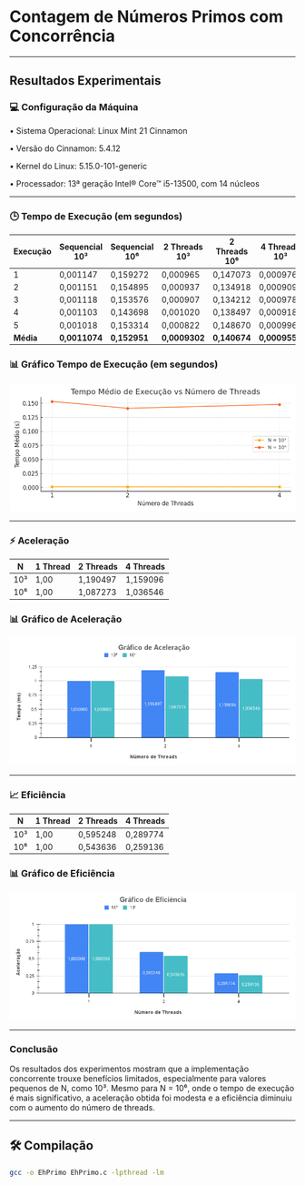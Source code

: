 # Contagem de Números Primos com Concorrência


---

## Resultados Experimentais

### 💻 Configuração da Máquina
• Sistema Operacional: Linux Mint 21 Cinnamon

• Versão do Cinnamon: 5.4.12

• Kernel do Linux: 5.15.0-101-generic

• Processador: 13ª geração Intel® Core™ i5-13500, com 14 núcleos

---

### 🕒 Tempo de Execução (em segundos)

| Execução | Sequencial 10³ | Sequencial 10⁶ | 2 Threads 10³ | 2 Threads 10⁶ | 4 Threads 10³ | 4 Threads 10⁶ |
|----------|----------------|----------------|---------------|---------------|---------------|---------------|
| 1        | 0,001147       | 0,159272       | 0,000965      | 0,147073      | 0,000976      | 0,149484      |
| 2        | 0,001151       | 0,154895       | 0,000937      | 0,134918      | 0,000909      | 0,146371      |
| 3        | 0,001118       | 0,153576       | 0,000907      | 0,134212      | 0,000978      | 0,142024      |
| 4        | 0,001103       | 0,143698       | 0,001020      | 0,138497      | 0,000918      | 0,158695      |
| 5        | 0,001018       | 0,153314       | 0,000822      | 0,148670      | 0,000996      | 0,141218      |
| **Média**| **0,0011074**   | **0,152951**   | **0,0009302**  | **0,140674**  | **0,0009554**  | **0,147558**  |


### 📊 Gráfico Tempo de Execução (em segundos)

![Gráfico de TempoExecucao](grafico_tempoExecucao.png)

---

### ⚡ Aceleração

| N         | 1 Thread | 2 Threads| 4 Threads |
|-----------|----------|----------|-----------|
| 10³       | 1,00     | 1,190497 | 1,159096  |
| 10⁶       | 1,00     | 1,087273 | 1,036546  |

### 📊 Gráfico de Aceleração

![Gráfico de Aceleração](grafico_aceleracao.png)

---

### 📈 Eficiência

| N         | 1 Thread | 2 Threads | 4 Threads |
|-----------|----------|-----------|-----------|
| 10³       | 1,00     | 0,595248  | 0,289774  |
| 10⁶       | 1,00     | 0,543636  | 0,259136  |

### 📊 Gráfico de Eficiência

![Gráfico de Eficiência](grafico_eficiencia.png)

---

### Conclusão
Os resultados dos experimentos mostram que a implementação concorrente trouxe benefícios limitados, especialmente para valores pequenos de N, como 10³. Mesmo para N = 10⁶, onde o tempo de execução é mais significativo, a aceleração obtida foi modesta e a eficiência diminuiu com o aumento do número de threads.

---

## 🛠️ Compilação

```bash
gcc -o EhPrimo EhPrimo.c -lpthread -lm

